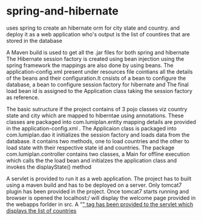 # spring-and-hibernate

uses spring to create an hibernate orm for city state and country.
and deploy it as a web application who's output is the list of countires that are stored in the database

A Maven build is used to get all the .jar files for both spring and hibernate
The Hibernate session factory is created using bean injection using the spring framework
the mappings are also done by using beans. The application-config.xml present under resources file
cointians all  the details of the beans and their configuration.It cnsists of a bean to configure 
the database, a bean to configure session factory for hibernate and The final load bean id is assigned
to the Application class taking the session factory as reference.

The basic sutructure if the project contains of 3 pojo classes viz country state and city
which are mapped to hiberntae using annotations. These classes are packaged into com.lumiplan.entity
mapping details are provided in the application-config.xml . The Applicaion class is packaged into 
com.lumiplan.dao it initializes the session factory and loads data from the database. it contains
two methods, one to load countries and the other to load state with their respective state id and
countries. The package com.lumiplan.controller contains two classes, a Main for offline execution 
which calls the the load bean and initialzes the application class and invokes the displayState()
method

A servlet is provided to run it as a web application. The project has to built using a maven build
and has to be deployed on a server. Only tomcat7 plugin has been provided in the project.
Once tomcat7 starts running and browser is opened the localhost:<port-number>/<project-name>
will display the welcome page provided in the webapps forlder in src. A "<a href>" tag has been provided to
the servlet which displays the list of countries


